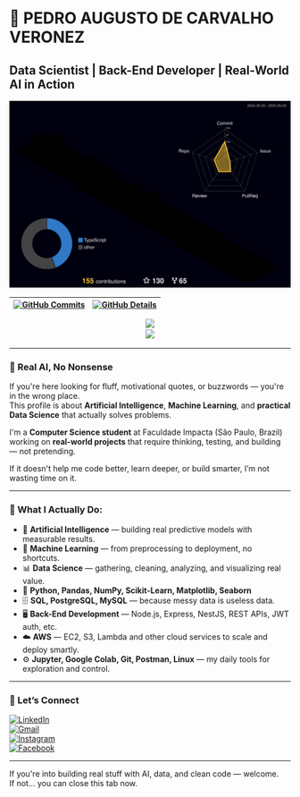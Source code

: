 # 🤖 PEDRO AUGUSTO DE CARVALHO VERONEZ  
## Data Scientist | Back-End Developer | Real-World AI in Action

<!-- Contribution Graph -->
![Status](./profile-3d-contrib/profile-night-rainbow.svg)

<!-- GitHub Summary Cards -->
| [![GitHub Commits](http://github-profile-summary-cards.vercel.app/api/cards/productive-time?username=pedroveronez&theme=dracula&utcOffset=-3)](https://github.com/vn7n24fzkq/github-profile-summary-cards) | [![GitHub Details](http://github-profile-summary-cards.vercel.app/api/cards/profile-details?username=pedroveronez&theme=dracula)](https://github.com/vn7n24fzkq/github-profile-summary-cards) |
| ----------- | ----------- |

<div align="center">
  <a href="https://skillicons.dev">
    <img src="https://skillicons.dev/icons?i=python,jupyter,aws,git,vscode,linux,sql,mysql,postgres,sklearn,pandas,numpy,matplotlib,github,postman,html,css,nodejs,express,nestjs,figma" />
  </a>
</div>

<div align="center">
  <img src="https://github-profile-trophy.vercel.app/?username=pedroveronez&row=1&column=6&theme=dracula&margin-w=15&margin-h=15"/>
</div>

---

### 🧠 Real AI, No Nonsense

If you're here looking for fluff, motivational quotes, or buzzwords — you're in the wrong place.  
This profile is about **Artificial Intelligence**, **Machine Learning**, and **practical Data Science** that actually solves problems.

I'm a **Computer Science student** at Faculdade Impacta (São Paulo, Brazil) working on **real-world projects** that require thinking, testing, and building — not pretending.

If it doesn't help me code better, learn deeper, or build smarter, I’m not wasting time on it.

---

### 🚀 What I Actually Do:

- 🤖 **Artificial Intelligence** — building real predictive models with measurable results.
- 🔬 **Machine Learning** — from preprocessing to deployment, no shortcuts.
- 📊 **Data Science** — gathering, cleaning, analyzing, and visualizing real value.
- 🧪 **Python, Pandas, NumPy, Scikit-Learn, Matplotlib, Seaborn**
- 🗄️ **SQL, PostgreSQL, MySQL** — because messy data is useless data.
- 🖥️ **Back-End Development** — Node.js, Express, NestJS, REST APIs, JWT auth, etc.
- ☁️ **AWS** — EC2, S3, Lambda and other cloud services to scale and deploy smartly.
- ⚙️ **Jupyter, Google Colab, Git, Postman, Linux** — my daily tools for exploration and control.

---

### 📡 Let’s Connect

[![LinkedIn](https://img.shields.io/badge/-LinkedIn-%230077B5?style=for-the-badge&logo=linkedin&logoColor=white)](https://www.linkedin.com/in/pedro-veronez/)  
[![Gmail](https://img.shields.io/badge/-Gmail-%23333?style=for-the-badge&logo=gmail&logoColor=white)](mailto:pedroveronez90@gmail.com)  
[![Instagram](https://img.shields.io/badge/-Instagram-%23E4405F?style=for-the-badge&logo=instagram&logoColor=white)](https://www.instagram.com/pedro0loko/)  
[![Facebook](https://img.shields.io/badge/-Facebook-%231877F2?style=for-the-badge&logo=facebook&logoColor=white)](https://www.facebook.com/profile.php?id=100014794424169)

---

If you're into building real stuff with AI, data, and clean code — welcome.  
If not... you can close this tab now.
